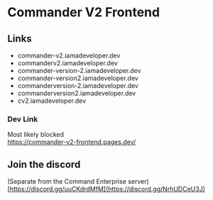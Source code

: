 # Commander V2 Frontend
## **Links**
- commander-v2.iamadeveloper.dev  
- commanderv2.iamadeveloper.dev  
- commander-version-2.iamadeveloper.dev  
- commander-version2.iamadeveloper.dev  
- commanderversion-2.iamadeveloper.dev  
- commanderversion2.iamadeveloper.dev  
- cv2.iamadeveloper.dev  
### **Dev Link**  
  Most likely blocked  
  https://commander-v2-frontend.pages.dev/

  ## Join the discord
(Separate from the Command Enterprise server)  
[https://discord.gg/uuCKdrdMfM](https://discord.gg/NrhUDCeU3J)  
